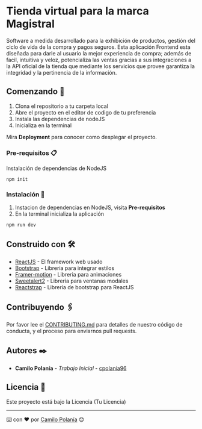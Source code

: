 # Tienda virtual para la marca Magistral

Software a medida desarrollado para la exhibición de productos, gestión del ciclo de vida de la compra y pagos seguros. Esta aplicación Frontend esta 
diseñada para darle al usuario la mejor experiencia de compra; además de facil, intuitiva y veloz, potencializa las ventas gracias a sus integraciones a la 
API oficial de la tienda que mediante los servicios que provee garantiza la integridad y la pertinencia de la información. 

## Comenzando 🚀

1. Clona el repositorio a tu carpeta local
2. Abre el proyecto en el editor de codigo de tu preferencia
3. Instala las dependencias de nodeJS
4. Inicializa en la terminal

Mira **Deployment** para conocer como desplegar el proyecto.


### Pre-requisitos 📋
Instalación de dependencias de NodeJS

```
npm init
```

### Instalación 🔧

1. Instacion de dependencias en NodeJS, visita **Pre-requisitos**
2. En la terminal inicializa la aplicación

```
npm run dev
```

## Construido con 🛠️

* [ReactJS]() - El framework web usado
* [Bootstrap]() - Libreria para integrar estilos
* [Framer-motion]() - Libreria para animaciones
* [Sweetalert2]() - Libreria para ventanas modales
* [Reactstrap]() - Libreria de bootstrap para ReactJS

## Contribuyendo 🖇️

Por favor lee el [CONTRIBUTING.md]() para detalles de nuestro código de conducta, y el proceso para enviarnos pull requests.

## Autores ✒️

* **Camilo Polanía** - *Trabajo Inicial* - [cpolania96](https://github.com/cpolania96)

## Licencia 📄

Este proyecto está bajo la Licencia (Tu Licencia)

---
⌨️ con ❤️ por [Camilo Polanía](https://github.com/cpolania96) 😊
